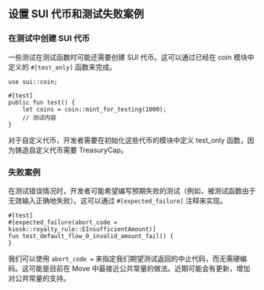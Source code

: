 ## 设置 SUI 代币和测试失败案例

### 在测试中创建 SUI 代币

一些测试在测试函数时可能还需要创建 SUI 代币。这可以通过已经在 coin 模块中定义的 `#[test_only]` 函数来完成。

```move
use sui::coin;

#[test]
public fun test() {
    let coins = coin::mint_for_testing(1000);
    // 测试内容
}
```
对于自定义代币，开发者需要在初始化这些代币的模块中定义 test_only 函数，因为铸造自定义代币需要 TreasuryCap。

### 失败案例

在测试错误情况时，开发者可能希望编写预期失败的测试（例如，被测试函数由于无效输入正确地失败）。这可以通过 `#[expected_failure]` 注释来实现。

```move
#[test]
#[expected_failure(abort_code = kiosk::royalty_rule::EInsufficientAmount)]
fun test_default_flow_0_invalid_amount_fail() {
}
```
我们可以使用 `abort_code =` 来指定我们期望测试返回的中止代码，而无需硬编码。这可能是目前在 Move 中最接近公共常量的做法。近期可能会有更新，增加对公共常量的支持。